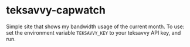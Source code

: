 teksavvy-capwatch
=================

Simple site that shows my bandwidth usage of the current month.
To use: set the environment variable `TEKSAVVY_KEY` to your teksavvy API key, and run.
